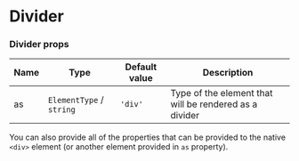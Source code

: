 # Divider

<!-- STORY -->

### Divider props

| Name | Type                     | Default value | Description                                            |
| ---- | ------------------------ | ------------- | ------------------------------------------------------ |
| as   | `ElementType` / `string` | `'div'`       | Type of the element that will be rendered as a divider |

You can also provide all of the properties that can be provided to the native `<div>` element (or another element provided in `as` property).
